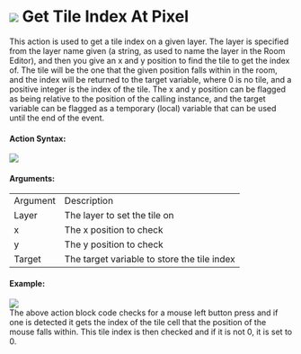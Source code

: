#  ![](https://gms.magecorn.com/Manual/assets/Images/Scripting_Reference/Drag_And_Drop/Reference/Tiles/i_Tiles_Get_Tile_At_Pixel.png) Get Tile Index At Pixel

This action is used to get a tile index on a given layer. The layer is
specified from the layer name given (a string, as used to name the layer
in the Room Editor), and then you give an x and y position to find the
tile to get the index of. The tile will be the one that the given
position falls within in the room, and the index will be returned to the
target variable, where 0 is no tile, and a positive integer is the index
of the tile. The x and y position can be flagged as being relative to
the position of the calling instance, and the target variable can be
flagged as a temporary (local) variable that can be used until the end
of the event.

#### Action Syntax:

  
![](https://gms.magecorn.com/Manual/assets/Images/Scripting_Reference/Drag_And_Drop/Reference/Tiles/a_Tiles_Get_Tile_At_Pixel.png)  

#### Arguments:

|          |                                             |
|----------|---------------------------------------------|
| Argument | Description                                 |
| Layer    | The layer to set the tile on                |
| x        | The x position to check                     |
| y        | The y position to check                     |
| Target   | The target variable to store the tile index |

#### Example:

  
![](https://gms.magecorn.com/Manual/assets/Images/Scripting_Reference/Drag_And_Drop/Reference/Tiles/e_Tiles_Get_Tile_At_Pixel.png)  
The above action block code checks for a mouse left button press and if
one is detected it gets the index of the tile cell that the position of
the mouse falls within. This tile index is then checked and if it is not
0, it is set to 0.
